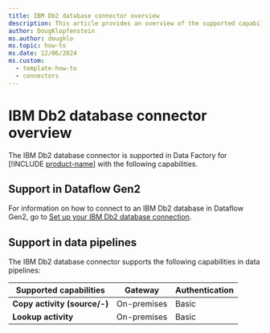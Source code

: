 ```yaml
---
title: IBM Db2 database connector overview
description: This article provides an overview of the supported capabilities of the IBM Db2 database connector.
author: DougKlopfenstein
ms.author: dougklo
ms.topic: how-to
ms.date: 12/06/2024
ms.custom:
  - template-how-to
  - connectors
---
```


# IBM Db2 database connector overview

The IBM Db2 database connector is supported in Data Factory for [!INCLUDE [product-name](../includes/product-name.md)] with the following capabilities.


## Support in Dataflow Gen2

For information on how to connect to an IBM Db2 database in Dataflow Gen2, go to [Set up your IBM Db2 database connection](connector-ibm-db2-database.md).


## Support in data pipelines

The IBM Db2 database connector supports the following capabilities in data pipelines:

| Supported capabilities | Gateway | Authentication |
| --- | --- | ---|
| **Copy activity (source/-)** | On-premises | Basic |
| **Lookup activity** | On-premises | Basic |
